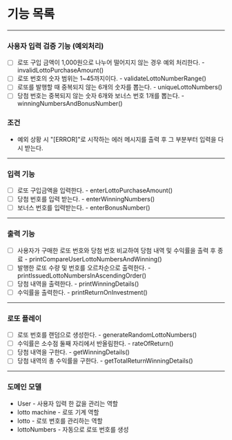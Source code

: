 # 기능 목록

---

### 사용자 입력 검증 기능 (예외처리)
- [ ] 로또 구입 금액이 1,000원으로 나누어 떨어지지 않는 경우 예외 처리한다. - invalidLottoPurchaseAmount()
- [ ] 로또 번호의 숫자 범위는 1~45까지이다. - validateLottoNumberRange()
- [ ] 로또를 발행할 때 중복되지 않는 6개의 숫자를 뽑는다. - uniqueLottoNumbers()
- [ ] 당첨 번호는 중복되지 않는 숫자 6개와 보너스 번호 1개를 뽑는다. - winningNumbersAndBonusNumber()
### 조건
- 예외 상황 시 "[ERROR]"로 시작하는 에러 메시지를 출력 후 그 부분부터 입력을 다시 받는다.

--- 

### 입력 기능
- [ ] 로또 구입금액을 입력한다. - enterLottoPurchaseAmount()
- [ ] 당첨 번호를 입력 받는다. - enterWinningNumbers()
- [ ] 보너스 번호를 입력받는다. - enterBonusNumber()

---

### 출력 기능
- [ ] 사용자가 구매한 로또 번호와 당첨 번호 비교하여 당첨 내역 및 수익률을 출력 후 종료 -  printCompareUserLottoNumbersAndWinning()
- [ ] 발행한 로또 수량 및 번호를 오르차순으로 출력한다. - printIssuedLottoNumbersInAscendingOrder()
- [ ] 당첨 내역을 출력한다. - printWinningDetails()
- [ ] 수익률을 출력한다. - printReturnOnInvestment()

---

### 로또 플레이
- [ ] 로또 번호를 랜덤으로 생성한다. - generateRandomLottoNumbers()
- [ ] 수익률은 소수점 둘째 자리에서 반올림한다. - rateOfReturn()
- [ ] 당첨 내역을 구한다. - getWinningDetails()
- [ ] 당첨 내역의 총 수익률을 구한다. - getTotalReturnWinningDetails()

---

### 도메인 모델
- User - 사용자 입력 한 값을 관리는 역할
- lotto machine - 로또 기계 역할
- lotto - 로또 번호를 관리하는 역할
- lottoNumbers - 자동으로 로또 번호를 생성
